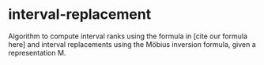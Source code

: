 # interval-replacement
Algorithm to compute interval ranks using the formula in [cite our formula here] and interval replacements using the Möbius inversion formula, given a representation M. 
